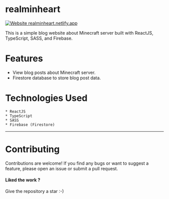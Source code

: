 # realminheart

[![Website realminheart.netlify.app](https://img.shields.io/website-up-down-green-red/http/shields.io.svg)](https://realminheart.netlify.app/)

This is a simple blog website about Minecraft server built with ReactJS, TypeScript, SASS, and Firebase.

# Features

   * View blog posts about Minecraft server.
   * Firestore database to store blog post data.
   
   
# Technologies Used

    * ReactJS
    * TypeScript
    * SASS
    * Firebase (Firestore)

---

# Contributing

Contributions are welcome! If you find any bugs or want to suggest a feature, please open an issue or submit a pull request.

<h4>Liked the work ?</h4>
Give the repository a star :-)

